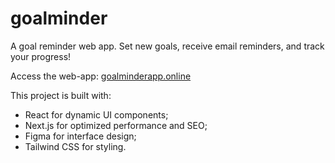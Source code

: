# goalminder
A goal reminder web app. Set new goals, receive email reminders, and track your progress!

Access the web-app: [goalminderapp.online](https://goalminderapp.online/)

This project is built with:
- React for dynamic UI components;
- Next.js for optimized performance and SEO;
- Figma for interface design;
- Tailwind CSS for styling.
